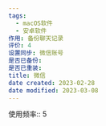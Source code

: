 ```yaml
---
tags:
  - macOS软件
  - 安卓软件
作用: 备份聊天记录
评价: 4
设置同步: 微信账号
是否已备份:
是否已重装:
title: 微信
date created: 2023-02-28
date modified: 2023-03-08
---
```


使用频率:: 5
